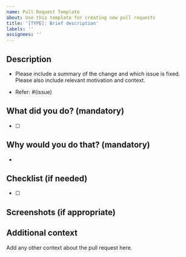```yaml
---
name: Pull Request Template
about: Use this template for creating new pull requests
title: '[TYPE]: Brief description'
labels: ''
assignees: ''
---
```


## Description

- Please include a summary of the change and which issue is fixed. Please also include relevant motivation and context.

- Refer: #(issue)

## What did you do? (mandatory)

- [ ]

## Why would you do that? (mandatory)

-

## Checklist (if needed)

- [ ]

## Screenshots (if appropriate)

## Additional context

Add any other context about the pull request here.
